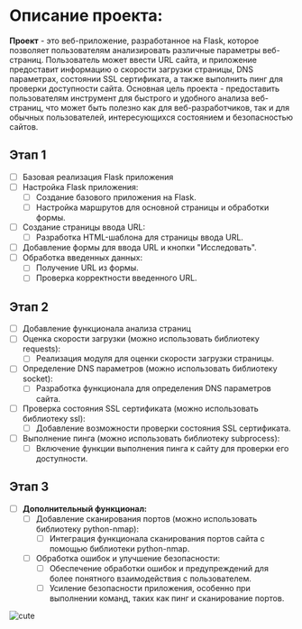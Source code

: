 # Описание проекта:
**Проект** - это веб-приложение, разработанное на Flask, которое
позволяет пользователям анализировать различные параметры веб-
страниц. Пользователь может ввести URL сайта, и приложение
предоставит информацию о скорости загрузки страницы, DNS
параметрах, состоянии SSL сертификата, а также выполнить пинг для
проверки доступности сайта.
Основная цель проекта - предоставить пользователям инструмент для
быстрого и удобного анализа веб-страниц, что может быть полезно как
для веб-разработчиков, так и для обычных пользователей,
интересующихся состоянием и безопасностью сайтов.

## Этап 1
- [ ] Базовая реализация Flask приложения
- [ ] Настройка Flask приложения:
  - [ ] Создание базового приложения на Flask.
  - [ ] Настройка маршрутов для основной страницы и обработки формы.
- [ ] Создание страницы ввода URL:
  - [ ] Разработка HTML-шаблона для страницы ввода URL.
- [ ] Добавление формы для ввода URL и кнопки "Исследовать".
- [ ] Обработка введенных данных:
  - [ ] Получение URL из формы.
  - [ ] Проверка корректности введенного URL.

## Этап 2
- [ ] Добавление функционала анализа страниц
- [ ] Оценка скорости загрузки (можно использовать библиотеку requests):
  - [ ] Реализация модуля для оценки скорости загрузки страницы.
- [ ] Определение DNS параметров (можно использовать библиотеку socket):
  - [ ] Разработка функционала для определения DNS параметров сайта.
- [ ] Проверка состояния SSL сертификата (можно использовать библиотеку ssl):
  - [ ] Добавление возможности проверки состояния SSL сертификата.
- [ ] Выполнение пинга (можно использовать библиотеку subprocess):
  - [ ] Включение функции выполнения пинга к сайту для проверки его доступности.

## Этап 3
- [ ] **Дополнительный функционал:**
  - [ ] Добавление сканирования портов (можно использовать библиотеку python-nmap):
    - [ ] Интеграция функционала сканирования портов сайта с помощью библиотеки python-nmap.
  - [ ] Обработка ошибок и улучшение безопасности:
    - [ ] Обеспечение обработки ошибок и предупреждений для более понятного взаимодействия с пользователем.
    - [ ] Усиление безопасности приложения, особенно при выполнении команд, таких как пинг и сканирование портов.

![cute](https://github.com/stranniksimp/index.html/assets/93402361/7791d84a-a05d-45ab-8714-276596a4544c)
